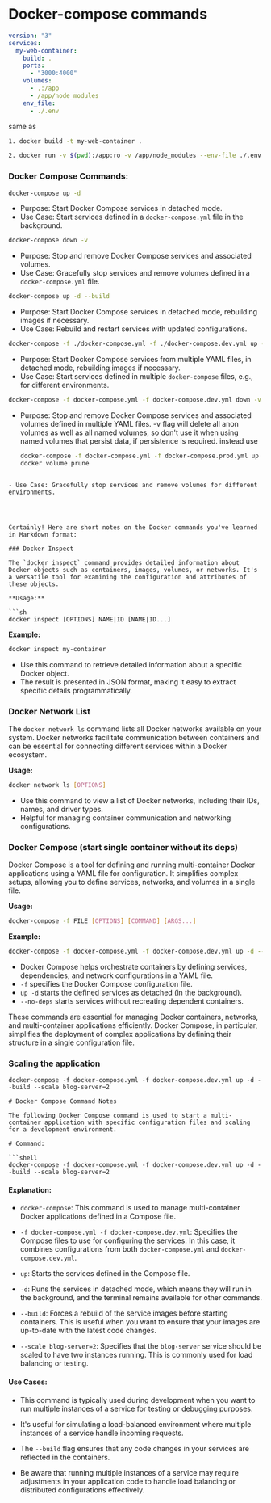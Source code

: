 # Docker-compose commands

```yml
version: "3"
services:
  my-web-container:
    build: .
    ports:
      - "3000:4000"
    volumes:
      - .:/app
      - /app/node_modules
    env_file:
      - ./.env
```
same as 
```sh
1. docker build -t my-web-container .

2. docker run -v $(pwd):/app:ro -v /app/node_modules --env-file ./.env -p 3000:4000 -d --name my-web-container my-web-container-image
```

### Docker Compose Commands:
```sh
docker-compose up -d
```
- Purpose: Start Docker Compose services in detached mode.
- Use Case: Start services defined in a `docker-compose.yml` file in the background.

```sh
docker-compose down -v
```
- Purpose: Stop and remove Docker Compose services and associated volumes.
- Use Case: Gracefully stop services and remove volumes defined in a `docker-compose.yml` file.

```sh
docker-compose up -d --build
```
- Purpose: Start Docker Compose services in detached mode, rebuilding images if necessary.
- Use Case: Rebuild and restart services with updated configurations.

```sh
docker-compose -f ./docker-compose.yml -f ./docker-compose.dev.yml up -d --build
```
- Purpose: Start Docker Compose services from multiple YAML files, in detached mode, rebuilding images if necessary.
- Use Case: Start services defined in multiple `docker-compose` files, e.g., for different environments.

```sh
docker-compose -f docker-compose.yml -f docker-compose.dev.yml down -v
```
- Purpose: Stop and remove Docker Compose services and associated volumes defined in multiple YAML files. -v flag will delete all anon volumes as well as all named volumes, 
  so don't use it when using named volumes that persist data, if persistence is required. 
  instead  use 
  ```sh
  docker-compose -f docker-compose.yml -f docker-compose.prod.yml up -d
  docker volume prune
```

- Use Case: Gracefully stop services and remove volumes for different environments.




Certainly! Here are short notes on the Docker commands you've learned in Markdown format:

### Docker Inspect

The `docker inspect` command provides detailed information about Docker objects such as containers, images, volumes, or networks. It's a versatile tool for examining the configuration and attributes of these objects.

**Usage:**

```sh
docker inspect [OPTIONS] NAME|ID [NAME|ID...]
```

**Example:**

```sh
docker inspect my-container
```

- Use this command to retrieve detailed information about a specific Docker object.
- The result is presented in JSON format, making it easy to extract specific details programmatically.

### Docker Network List

The `docker network ls` command lists all Docker networks available on your system. Docker networks facilitate communication between containers and can be essential for connecting different services within a Docker ecosystem.

**Usage:**

```sh
docker network ls [OPTIONS]
```

- Use this command to view a list of Docker networks, including their IDs, names, and driver types.
- Helpful for managing container communication and networking configurations.

### Docker Compose (start single container without its deps)

Docker Compose is a tool for defining and running multi-container Docker applications using a YAML file for configuration. It simplifies complex setups, allowing you to define services, networks, and volumes in a single file.

**Usage:**

```sh
docker-compose -f FILE [OPTIONS] [COMMAND] [ARGS...]
```

**Example:**

```sh
docker-compose -f docker-compose.yml -f docker-compose.dev.yml up -d --no-deps
```

- Docker Compose helps orchestrate containers by defining services, dependencies, and network configurations in a YAML file.
- `-f` specifies the Docker Compose configuration file.
- `up -d` starts the defined services as detached (in the background).
- `--no-deps` starts services without recreating dependent containers.

These commands are essential for managing Docker containers, networks, and multi-container applications efficiently. Docker Compose, in particular, simplifies the deployment of complex applications by defining their structure in a single configuration file.


### Scaling the application

```shell
docker-compose -f docker-compose.yml -f docker-compose.dev.yml up -d --build --scale blog-server=2
```

```shell
# Docker Compose Command Notes

The following Docker Compose command is used to start a multi-container application with specific configuration files and scaling for a development environment.

# Command:

```shell
docker-compose -f docker-compose.yml -f docker-compose.dev.yml up -d --build --scale blog-server=2
```

#### Explanation:

- `docker-compose`: This command is used to manage multi-container Docker applications defined in a Compose file.

- `-f docker-compose.yml -f docker-compose.dev.yml`: Specifies the Compose files to use for configuring the services. In this case, it combines configurations from both `docker-compose.yml` and `docker-compose.dev.yml`.

- `up`: Starts the services defined in the Compose file.

- `-d`: Runs the services in detached mode, which means they will run in the background, and the terminal remains available for other commands.

- `--build`: Forces a rebuild of the service images before starting containers. This is useful when you want to ensure that your images are up-to-date with the latest code changes.

- `--scale blog-server=2`: Specifies that the `blog-server` service should be scaled to have two instances running. This is commonly used for load balancing or testing.

#### Use Cases:

- This command is typically used during development when you want to run multiple instances of a service for testing or debugging purposes.

- It's useful for simulating a load-balanced environment where multiple instances of a service handle incoming requests.

- The `--build` flag ensures that any code changes in your services are reflected in the containers.

- Be aware that running multiple instances of a service may require adjustments in your application code to handle load balancing or distributed configurations effectively.

